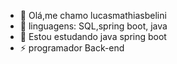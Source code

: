 - 👋 Olá,me chamo lucasmathiasbelini
- 👀 linguagens: SQL,spring boot, java
- 🍃 Estou estudando java spring boot
- ⚡ programador Back-end

<!---
lucasmathiasbelini/lucasmathiasbelini is a ✨ special ✨ repository because its `README.md` (this file) appears on your GitHub profile.
You can click the Preview link to take a look at your changes.
--->
